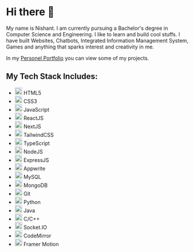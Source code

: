 # Hi there 👋

My name is Nishant. I am currently pursuing a Bachelor's degree in Computer Science and Engineering. I like to learn and build cool stuffs.
I have built Websites, Chatbots, Integrated Information Management System, Games and anything that sparks interest and creativity in me.

In my [Personel Portfolio](https://nishant-app.vercel.app/) you can view some of my projects.

## My Tech Stack Includes:
* <img src="https://cdn.worldvectorlogo.com/logos/html-1.svg" alt="HTML5" height="20"/>  HTML5
* <img src="https://upload.wikimedia.org/wikipedia/commons/6/62/CSS3_logo.svg" alt="CSS3" height="20"/>  CSS3
* <img src="https://logodownload.org/wp-content/uploads/2022/04/javascript-logo.png" alt="JavaScript" height="20"/>  JavaScript
* <img src="https://logowik.com/content/uploads/images/react.jpg" alt="ReactJS" height="20"/>  ReactJS
* <img src="https://seeklogo.com/images/N/next-js-icon-logo-EE302D5DBD-seeklogo.com.png" alt="NextJS" height="20"/>  NextJS
* <img src="https://cdn.worldvectorlogo.com/logos/tailwind-css-2.svg" alt="TailwindCSS" height="20"/>  TailwindCSS
* <img src="https://upload.wikimedia.org/wikipedia/commons/4/4c/Typescript_logo_2020.svg" alt="TypeScript" height="20"/>  TypeScript
* <img src="https://upload.wikimedia.org/wikipedia/commons/d/d9/Node.js_logo.svg" alt="NodeJS" height="20"/>  NodeJS
* <img src="https://img.favpng.com/6/10/20/node-js-express-js-javascript-solution-stack-web-application-png-favpng-DDWUihkSRhCUit2smgJFF9Cgd_t.jpg" alt="ExpressJS" height="20"/>  ExpressJS
* <img src="https://asset.brandfetch.io/idvS_RDVeX/id6dzu5Kbh.svg?updated=1696967448027" alt="Appwrite" height="20"/>  Appwrite
* <img src="https://cdn.worldvectorlogo.com/logos/mysql-logo.svg" alt="MySQL" height="20"/>  MySQL
* <img src="https://www.vhv.rs/dpng/d/145-1450243_mongodb-logo-png-transparent-png.png" alt="MongoDB" height="20"/>  MongoDB
* <img src="https://raw.githubusercontent.com/detain/svg-logos/master/svg/g/git-icon.svg" alt="Git" height="20"/>  Git
* <img src="https://upload.wikimedia.org/wikipedia/commons/1/1f/Python_logo_01.svg" alt="Python" height="20"/>  Python
* <img src="https://www.liblogo.com/img-logo/ja362j8d5-java-logo-java-logo-transparent-png-stickpng.png" alt="Java" height="20"/>  Java
* <img src="https://logos-download.com/wp-content/uploads/2022/11/C_Logo-622x700.png" alt="C/C++" height="20"/>  C/C++
* <img src="https://cdn.worldvectorlogo.com/logos/socket-io.svg" alt="Socket.IO" height="20"/>  Socket.IO
* <img src="https://upload.wikimedia.org/wikipedia/commons/8/89/Baboon.svg" alt="CodeMirror" height="20"/>  CodeMirror
* <img src="https://www.logggos.club/logos/framer-motion.svg" alt="Framer Motion" height="20"/>  Framer Motion




